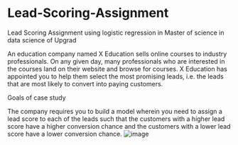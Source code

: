 # Lead-Scoring-Assignment
Lead Scoring Assignment using logistic regression in Master of science in data science of Upgrad

An education company named X Education sells online courses to industry professionals. On any given day, many professionals who are interested in the courses land on their website and browse for courses. X Education has appointed you to help them select the most promising leads, i.e. the leads that are most likely to convert into paying customers.

Goals of case study

The company requires you to build a model wherein you need to assign a lead score to each of the leads such that the customers with a higher lead score have a higher conversion chance and the customers with a lower lead score have a lower conversion chance.
![image](https://github.com/GopiMSDegree/Lead-Scoring-Assignment/assets/148006384/e4604a62-77b6-443b-a5da-ad3068728be2)
